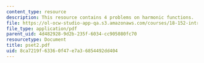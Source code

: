 ```yaml
---
content_type: resource
description: This resource contains 4 problems on harmonic functions.
file: https://ol-ocw-studio-app-qa.s3.amazonaws.com/courses/18-152-introduction-to-partial-differential-equations-fall-2005/8ca7219f63360f47e7a36854492dd404_pset2.pdf
file_type: application/pdf
parent_uid: 4d482928-9d2b-235f-6034-cc905080fc70
resourcetype: Document
title: pset2.pdf
uid: 8ca7219f-6336-0f47-e7a3-6854492dd404
---
```

